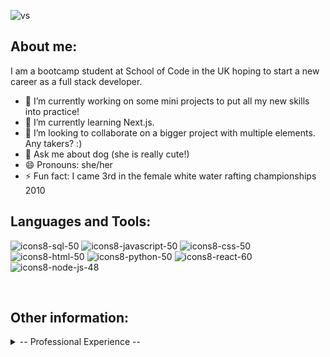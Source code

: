

![vs](https://github.com/Eyres1313/Eyres1313/assets/133891699/2f31490b-bcc4-43be-b128-469b52401f70)


<h2>About me:</h2>

I am a bootcamp student at School of Code in the UK hoping to start a new career as a full stack developer.
- 🔭 I’m currently working on some mini projects to put all my new skills into practice!
- 🌱 I’m currently learning Next.js.
- 👯 I’m looking to collaborate on a bigger project with multiple elements. Any takers? :) 
- 💬 Ask me about dog (she is really cute!)
- 😄 Pronouns: she/her
- ⚡ Fun fact: I came 3rd in the female white water rafting championships 2010
  <br>
<h2>Languages and Tools:</h2>

![icons8-sql-50](https://github.com/Eyres1313/Eyres1313/assets/133891699/8851125d-5194-42c7-9efc-748b0c656efe)
![icons8-javascript-50](https://github.com/Eyres1313/Eyres1313/assets/133891699/709bb793-06fd-4370-8a3d-920cc22e12d2)
![icons8-css-50](https://github.com/Eyres1313/Eyres1313/assets/133891699/54d82dab-1ded-4626-ae6c-f866360ea1fc)
![icons8-html-50](https://github.com/Eyres1313/Eyres1313/assets/133891699/757e6ff0-5135-44fe-a513-8fd505e14653)
![icons8-python-50](https://github.com/Eyres1313/Eyres1313/assets/133891699/5448bd6d-3a7f-421a-88dd-29fa6cad844f)
![icons8-react-60](https://github.com/Eyres1313/Eyres1313/assets/133891699/c4dfbc37-44c1-4592-9682-7ca2ca7c5d50)
![icons8-node-js-48](https://github.com/Eyres1313/Eyres1313/assets/133891699/756c6eb5-5aee-4fbc-95db-0099bc6c6a84)

<br>


<h2>Other information:</h2>

<details>
 <summary>-- Professional Experience --</summary>
  
 <h2>School of Code Bootcamp</h2>
- Team Collaboration: Proven experience in collaborating and communicating within agile teams, participating in pair programming, effectively communicating to solve problems and deliver products, demoing to industry experts
- Problem Solving: Analysed complex problems and effectively broke them down into small manageable chunks of work while planning the workflow thoroughly before coding
- Technical Skills: Proficient in modern programming languages such as JavaScript, TypeScript, Python, and experienced in full-stack development with technologies like Node, Express, React, Thunderclient and PostgreSQL
- Automated Testing: Demonstrated ability to build and maintain comprehensive, reliable automated tests for both UI and API, actively contributing to the improvement of test frameworks and automation suites
- Source Control: Proficient in the use of Git/GitHub to track changes, branch, merge, set issues and milestones
-Project Tech Ti-Tens - Quick access revision tool made for boot campers on the go! 

<h2>Early Years Foundation Stage Leader</h2>
- Leader of the Early Years Team - collaboratively planned, taught and assessed students 
- Implemented the new Early Years Curriculum including breaking down complex statutory information into a simplified and digestible format
- Effectively communicated daily with a diverse range of stakeholders such as parents, colleagues and other professionals 
- Led my team, newly qualified staff and student teachers with transformational leadership practices including coaching and mentoring to meet teacher standards
- Collected, analysed and evaluated complex data from quantitative and qualitative data sources to make informed decisions against departmental action plans as well as delivering timely reports on such findings to senior managers
- Responsible for leading Mathematics and Computing school wide 
 </details>
